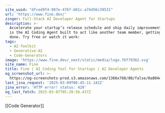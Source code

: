 ```yaml
---
site_uuid: "dfced9f4-987e-476f-b01c-a74d56c39531"
url: 'https://www.fine.dev/'
zinger: Full-Stack AI Developer Agent for Startups
description: >-
  Accelerate your startup’s release schedule and ship daily improvements. Fine
  is the AI Coding Agent built to act like another team member, getting work
  done. Try free or watch it work:
tags:
  - AI-Toolkit
  - Generative-AI
  - Code-Generators
image: 'https://www.fine.dev/_next/static/media/logo.76f79362.svg'
site_name: Fine
title: Fine | AI Coding Tool for Startups | AI Developer Agents
og_screenshot_url: >-
  https://og-screenshots-prod.s3.amazonaws.com/1366x768/80/false/0a804e7f0630ea272b4711204e5cf2cec21bfcec93cd26df0405dd1a0262d4fb.jpeg
last_jina_request: '2025-03-09T06:45:11.142Z'
jina_error: 'HTTP error! status: 429'
og_last_fetch: 2025-03-07T05:20:56.437Z
---
```

[[Code Generator]]
